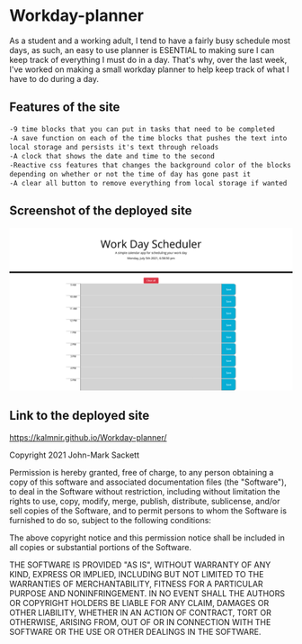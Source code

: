 # Workday-planner

As a student and a working adult, I tend to have a fairly busy schedule most days, as such, an easy to use planner is ESENTIAL to making sure I can keep track of everything I must do in a day.  That's why, over the last week, I've worked on making a small workday planner to help keep track of what I have to do during a day.

## Features of the site

```
-9 time blocks that you can put in tasks that need to be completed
-A save function on each of the time blocks that pushes the text into local storage and persists it's text through reloads
-A clock that shows the date and time to the second
-Reactive css features that changes the background color of the blocks depending on whether or not the time of day has gone past it
-A clear all button to remove everything from local storage if wanted
```

## Screenshot of the deployed site

![website screenshot](https://github.com/Kalmnir/Workday-planner/blob/main/screenshot/WorkDayScheduler.png)

## Link to the deployed site

https://kalmnir.github.io/Workday-planner/


Copyright 2021 John-Mark Sackett

Permission is hereby granted, free of charge, to any person obtaining a copy of this software and associated documentation files (the "Software"), to deal in the Software without restriction, including without limitation the rights to use, copy, modify, merge, publish, distribute, sublicense, and/or sell copies of the Software, and to permit persons to whom the Software is furnished to do so, subject to the following conditions:

The above copyright notice and this permission notice shall be included in all copies or substantial portions of the Software.

THE SOFTWARE IS PROVIDED "AS IS", WITHOUT WARRANTY OF ANY KIND, EXPRESS OR IMPLIED, INCLUDING BUT NOT LIMITED TO THE WARRANTIES OF MERCHANTABILITY, FITNESS FOR A PARTICULAR PURPOSE AND NONINFRINGEMENT. IN NO EVENT SHALL THE AUTHORS OR COPYRIGHT HOLDERS BE LIABLE FOR ANY CLAIM, DAMAGES OR OTHER LIABILITY, WHETHER IN AN ACTION OF CONTRACT, TORT OR OTHERWISE, ARISING FROM, OUT OF OR IN CONNECTION WITH THE SOFTWARE OR THE USE OR OTHER DEALINGS IN THE SOFTWARE.
